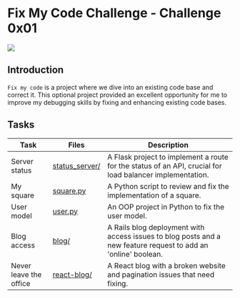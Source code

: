 # Fix My Code Challenge - Challenge 0x01

<p>
<img src="https://salesman.com/wp-content/uploads/2015/08/smash-phone.gif">
</p>

## Introduction
`Fix my code` is a project where we dive into an existing code base and correct it. This optional project provided an excellent opportunity for me to improve my debugging skills by fixing and enhancing existing code bases.

## Tasks

| Task | Files | Description |
| --- | --- | --- |
| Server status | [status_server/](status_server/) | A Flask project to implement a route for the status of an API, crucial for load balancer implementation. |
| My square | [square.py](./square.py) | A Python script to review and fix the implementation of a square. |
| User model | [user.py](./user.py) | An OOP project in Python to fix the user model. |
| Blog access | [blog/](blog/) | A Rails blog deployment with access issues to blog posts and a new feature request to add an 'online' boolean. |
| Never leave the office | [react-blog/](react-blog/) | A React blog with a broken website and pagination issues that need fixing. |
